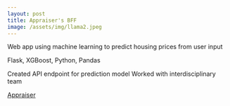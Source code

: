 ```yaml
---
layout: post
title: Appraiser's BFF
image: /assets/img/llama2.jpeg
---
```


Web app using machine learning to predict housing prices from user input

Flask, XGBoost, Python, Pandas

Created API endpoint for prediction model
Worked with interdisciplinary team

[Appraiser](https://www.appraiserbff.xyz/)

